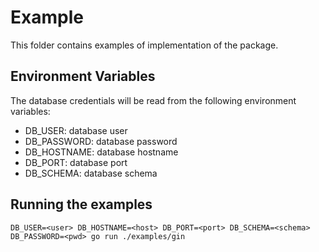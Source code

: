 # Example

This folder contains examples of implementation of the package.

## Environment Variables

The database credentials will be read from the following environment variables:

- DB_USER: database user
- DB_PASSWORD: database password
- DB_HOSTNAME: database hostname
- DB_PORT: database port
- DB_SCHEMA: database schema

## Running the examples

`DB_USER=<user> DB_HOSTNAME=<host> DB_PORT=<port> DB_SCHEMA=<schema> DB_PASSWORD=<pwd> go run ./examples/gin`
